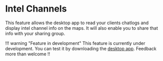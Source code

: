 # Intel Channels
This feature allows the desktop app to read your clients chatlogs and display intel channel info on the maps. It will also enable you to share that info with your sharing group.

!!! warning "Feature in development"
    This feature is currently under development. You can test it by downloading the [desktop app](https://eveeye.readthedocs.io/en/latest/desktop-app/). Feedback more than welcome !!
<!--stackedit_data:
eyJoaXN0b3J5IjpbMTgyMzUxNzQyNSwxMTM5MDE5NjA2LC0xND
E1MDAyNzg3LDg5MTY1MjE0OV19
-->